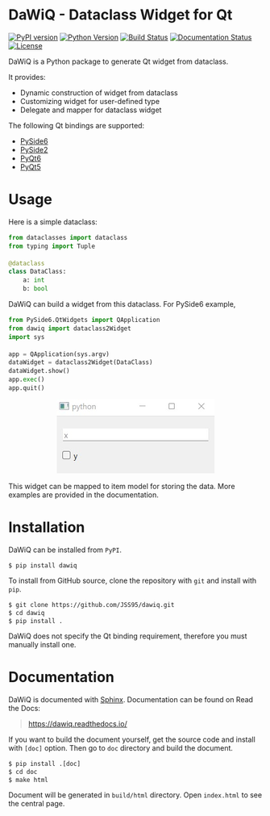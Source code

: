 # DaWiQ - Dataclass Widget for Qt

[![PyPI version](https://badge.fury.io/py/DaWiQ.svg)](https://badge.fury.io/py/DaWiQ)
[![Python Version](https://img.shields.io/pypi/pyversions/dawiq)](https://pypi.org/project/dawiq/)
[![Build Status](https://github.com/JSS95/dawiq/actions/workflows/ci.yml/badge.svg)](https://github.com/JSS95/dawiq/actions/workflows/ci.yml)
[![Documentation Status](https://readthedocs.org/projects/dawiq/badge/?version=latest)](https://dawiq.readthedocs.io/en/latest/?badge=latest)
[![License](https://img.shields.io/github/license/JSS95/dawiq)](https://github.com/JSS95/dawiq/blob/master/LICENSE)

DaWiQ is a Python package to generate Qt widget from dataclass.

It provides:
- Dynamic construction of widget from dataclass
- Customizing widget for user-defined type
- Delegate and mapper for dataclass widget

The following Qt bindings are supported:
- [PySide6](https://pypi.org/project/PySide6/)
- [PySide2](https://pypi.org/project/PySide2/)
- [PyQt6](https://pypi.org/project/PyQt6/)
- [PyQt5](https://pypi.org/project/PyQt5/)

# Usage

Here is a simple dataclass:

```python
from dataclasses import dataclass
from typing import Tuple

@dataclass
class DataClass:
    a: int
    b: bool
```

DaWiQ can build a widget from this dataclass. For PySide6 example,

```python
from PySide6.QtWidgets import QApplication
from dawiq import dataclass2Widget
import sys

app = QApplication(sys.argv)
dataWidget = dataclass2Widget(DataClass)
dataWidget.show()
app.exec()
app.quit()
```

<div align="center">
  <img src="https://github.com/JSS95/dawiq/raw/master/doc/source/_images/widget-example.jpg"/><br>
</div>

This widget can be mapped to item model for storing the data.
More examples are provided in the documentation.

# Installation

DaWiQ can be installed from `PyPI`.

```
$ pip install dawiq
```

To install from GitHub source, clone the repository with `git` and install with `pip`.

```
$ git clone https://github.com/JSS95/dawiq.git
$ cd dawiq
$ pip install .
```

DaWiQ does not specify the Qt binding requirement, therefore you must manually install one.

# Documentation

DaWiQ is documented with [Sphinx](https://pypi.org/project/Sphinx/). Documentation can be found on Read the Docs:

> https://dawiq.readthedocs.io/

If you want to build the document yourself, get the source code and install with `[doc]` option.
Then go to `doc` directory and build the document.

```
$ pip install .[doc]
$ cd doc
$ make html
```

Document will be generated in `build/html` directory. Open `index.html` to see the central page.
